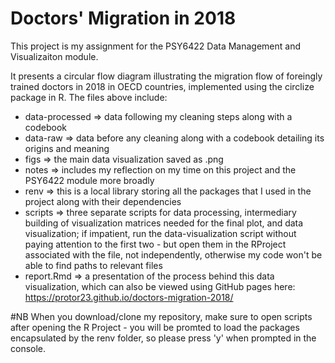# Doctors' Migration in 2018

This project is my assignment for the PSY6422 Data Management and Visualizaiton module. 

It presents a circular flow diagram illustrating the migration flow of foreingly trained doctors in 2018 in OECD countries, implemented using the circlize package in R. The files above include:

* data-processed => data following my cleaning steps along with a codebook
* data-raw => data before any cleaning along with a codebook detailing its origins and meaning
* figs => the main data visualization saved as .png
* notes => includes my reflection on my time on this project and the PSY6422 module more broadly
* renv => this is a local library storing all the packages that I used in the project along with their dependencies
* scripts => three separate scripts for data processing, intermediary building of visualization matrices needed for the final plot, and data visualization; if impatient, run the data-visualization script without paying attention to the first two - but open them in the RProject associated with the file, not independently, otherwise my code won't be able to find paths to relevant files
* report.Rmd => a presentation of the process behind this data visualization, which can also be viewed using GitHub pages here: https://protor23.github.io/doctors-migration-2018/

#NB
When you download/clone my repository, make sure to open scripts after opening the R Project - you will be promted to load the packages encapsulated by the renv folder, so please press 'y' when prompted in the console. 

